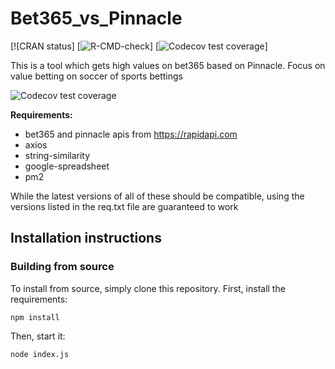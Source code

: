 # Bet365_vs_Pinnacle
<!-- badges: start -->
[![CRAN
status]
[![R-CMD-check](https://github.com/talent330/bet365_vs_pinnacle/blob/master/download.jpg)]
[![Codecov test
coverage](https://github.com/talent330/bet365_vs_pinnacle/blob/master/download.jpg)]
<!-- badges: end -->


This is a tool which gets high values on bet365 based on Pinnacle. Focus on value betting on soccer of sports bettings

![Codecov test coverage](https://github.com/talent330/bet365_vs_pinnacle/blob/master/2.PNG)

<b>Requirements:</b>
* bet365 and pinnacle apis from https://rapidapi.com
* axios
* string-similarity
* google-spreadsheet
* pm2


<p>While the latest versions of all of these should be compatible, using the versions listed in the req.txt file are guaranteed to work</p>

## Installation instructions
### Building from source
To install from source, simply clone this repository. First, install the requirements:

`npm install`

Then, start it:

`node index.js`
